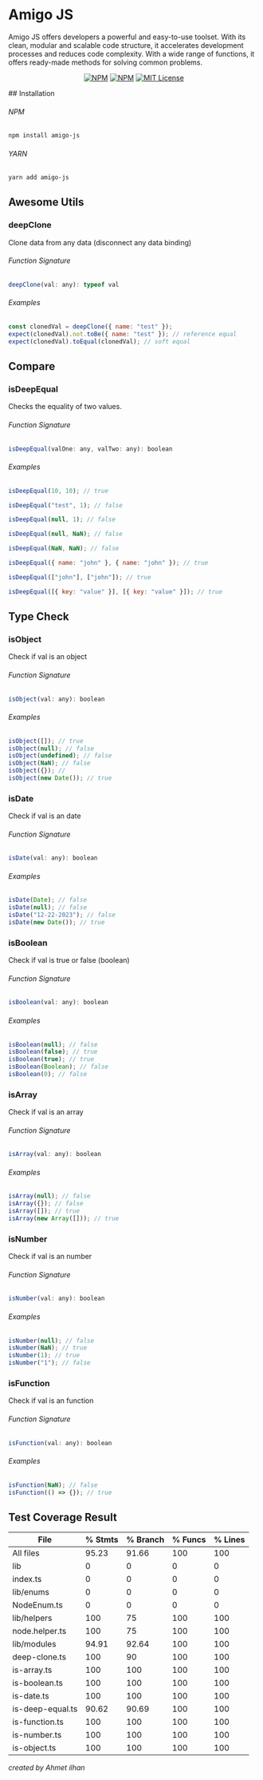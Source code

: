 # Amigo JS

Amigo JS offers developers a powerful and easy-to-use toolset. With its clean, modular and scalable code structure, it accelerates development processes and reduces code complexity. With a wide range of functions, it offers ready-made methods for solving common problems.

<p align="center">
  <a href="https://www.npmjs.com/package/amigo-js"><img alt="NPM" src="https://img.shields.io/npm/v/amigo-js.svg" /></a>
  <a href="https://img.shields.io/npm/dy/amigo-js"><img alt="NPM" src="https://img.shields.io/npm/dy/amigo-js" /></a>
  <a href="https://github.com/transitive-bullshit/agentic/blob/main/license"><img alt="MIT License" src="https://img.shields.io/badge/license-MIT-blue" /></a>
</p>
## Installation

###### NPM

```bash
npm install amigo-js
```

###### YARN

```bash
yarn add amigo-js
```

## Awesome Utils

### deepClone

Clone data from any data (disconnect any data binding)

###### Function Signature

```js
deepClone(val: any): typeof val
```

###### Examples

```js
const clonedVal = deepClone({ name: "test" });
expect(clonedVal).not.toBe({ name: "test" }); // reference equal
expect(clonedVal).toEqual(clonedVal); // soft equal
```

## Compare

### isDeepEqual

Checks the equality of two values.

###### Function Signature

```js
isDeepEqual(valOne: any, valTwo: any): boolean
```

###### Examples

```js
isDeepEqual(10, 10); // true

isDeepEqual("test", 1); // false

isDeepEqual(null, 1); // false

isDeepEqual(null, NaN); // false

isDeepEqual(NaN, NaN); // false

isDeepEqual({ name: "john" }, { name: "john" }); // true

isDeepEqual(["john"], ["john"]); // true

isDeepEqual([{ key: "value" }], [{ key: "value" }]); // true
```

## Type Check

### isObject

Check if val is an object

###### Function Signature

```js
isObject(val: any): boolean
```

###### Examples

```js
isObject([]); // true
isObject(null); // false
isObject(undefined); // false
isObject(NaN); // false
isObject({}); //
isObject(new Date()); // true
```

### isDate

Check if val is an date

###### Function Signature

```js
isDate(val: any): boolean
```

###### Examples

```js
isDate(Date); // false
isDate(null); // false
isDate("12-22-2023"); // false
isDate(new Date()); // true
```

### isBoolean

Check if val is true or false (boolean)

###### Function Signature

```js
isBoolean(val: any): boolean
```

###### Examples

```js
isBoolean(null); // false
isBoolean(false); // true
isBoolean(true); // true
isBoolean(Boolean); // false
isBoolean(0); // false
```

### isArray

Check if val is an array

###### Function Signature

```js
isArray(val: any): boolean
```

###### Examples

```js
isArray(null); // false
isArray({}); // false
isArray([]); // true
isArray(new Array([])); // true
```

### isNumber

Check if val is an number

###### Function Signature

```js
isNumber(val: any): boolean
```

###### Examples

```js
isNumber(null); // false
isNumber(NaN); // true
isNumber(1); // true
isNumber("1"); // false
```

### isFunction

Check if val is an function

###### Function Signature

```js
isFunction(val: any): boolean
```

###### Examples

```js
isFunction(NaN); // false
isFunction(() => {}); // true
```

## Test Coverage Result

| File             | % Stmts | % Branch | % Funcs | % Lines |
| ---------------- | ------- | -------- | ------- | ------- |
| All files        | 95.23   | 91.66    | 100     | 100     |
| lib              | 0       | 0        | 0       | 0       |
| index.ts         | 0       | 0        | 0       | 0       |
| lib/enums        | 0       | 0        | 0       | 0       |
| NodeEnum.ts      | 0       | 0        | 0       | 0       |
| lib/helpers      | 100     | 75       | 100     | 100     |
| node.helper.ts   | 100     | 75       | 100     | 100     |
| lib/modules      | 94.91   | 92.64    | 100     | 100     |
| deep-clone.ts    | 100     | 90       | 100     | 100     |
| is-array.ts      | 100     | 100      | 100     | 100     |
| is-boolean.ts    | 100     | 100      | 100     | 100     |
| is-date.ts       | 100     | 100      | 100     | 100     |
| is-deep-equal.ts | 90.62   | 90.69    | 100     | 100     |
| is-function.ts   | 100     | 100      | 100     | 100     |
| is-number.ts     | 100     | 100      | 100     | 100     |
| is-object.ts     | 100     | 100      | 100     | 100     |

_created by Ahmet ilhan_
